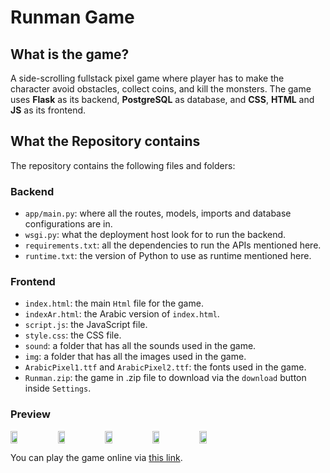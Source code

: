 # Runman Game
## What is the game?
A side-scrolling fullstack pixel game where player has to make the character avoid obstacles, collect coins, and kill the monsters. The game uses <b>Flask</b> as its backend, <b>PostgreSQL</b> as database, and <b>CSS</b>, <b>HTML</b> and <b>JS</b> as its frontend.
## What the Repository contains
The repository contains the following files and folders:
### Backend
 - `app/main.py`: where all the routes, models, imports and database configurations are in.
 - `wsgi.py`: what the deployment host look for to run the backend.
 - `requirements.txt`: all the dependencies to run the APIs mentioned here.
 - `runtime.txt`: the version of Python to use as runtime mentioned here.
### Frontend
- `index.html`: the main `Html` file for the game.
- `indexAr.html`: the Arabic version of `index.html`.
- `script.js`: the JavaScript file.
- `style.css`: the CSS file.
- `sound`: a folder that has all the sounds used in the game.
- `img`: a folder that has all the images used in the game.
- `ArabicPixel1.ttf` and `ArabicPixel2.ttf`: the fonts used in the game.
- `Runman.zip`: the game in .zip file to download via the `download` button inside `Settings`.
### Preview 
<div style="display: flex;"> 
 <img src="https://user-images.githubusercontent.com/85075528/218437149-263930fe-5dbe-44e2-b462-046412f2ba8a.jpg" width=15% height=15%>
 <img src="https://user-images.githubusercontent.com/85075528/218437235-1b3bb3cf-a523-418f-8910-b3959b97c7c7.jpg" width=15% height=15%>
 <img src="https://user-images.githubusercontent.com/85075528/218439074-18dc80a2-bb17-4843-a82f-a9b925c13a50.jpg" width=15% height=15%>
 <img src="https://user-images.githubusercontent.com/85075528/218437265-7f7944ce-1bf4-4ab6-90dd-f552d4090151.jpg" width=15% height=15%>
 <img src="https://user-images.githubusercontent.com/85075528/218437291-fe8810df-2cee-4a08-b763-ed4365ce9fe9.jpg" width=15% height=15%>
</div>


You can play the game online via [this link](https://br19-runman.herokuapp.com).
